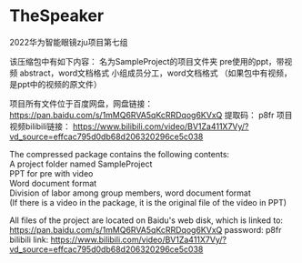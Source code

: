# TheSpeaker
2022华为智能眼镜zju项目第七组

该压缩包中有如下内容：
名为SampleProject的项目文件夹
pre使用的ppt，带视频
abstract，word文档格式
小组成员分工，word文档格式
（如果包中有视频，是ppt中的视频的原文件）

项目所有文件位于百度网盘，网盘链接：
https://pan.baidu.com/s/1mMQ6RVA5qKcRRDqog6KVxQ
提取码：
p8fr
项目视频bilibili链接：
https://www.bilibili.com/video/BV1Za411X7Vy/?vd_source=effcac795d0db68d206320296ce5c038

The compressed package contains the following contents:  
A project folder named SampleProject  
PPT for pre with video  
Word document format  
Division of labor among group members, word document format  
(If there is a video in the package, it is the original file of the video in PPT)  

All files of the project are located on Baidu's web disk, which is linked to: 
https://pan.baidu.com/s/1mMQ6RVA5qKcRRDqog6KVxQ
password:
p8fr
bilibili link:
https://www.bilibili.com/video/BV1Za411X7Vy/?vd_source=effcac795d0db68d206320296ce5c038
